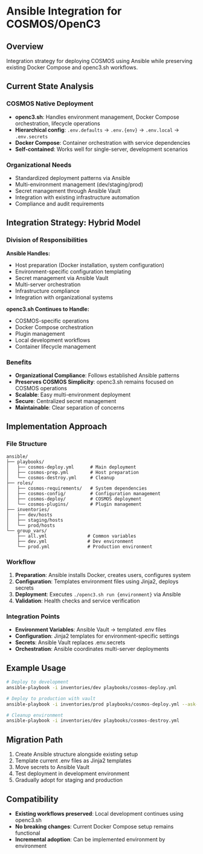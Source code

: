 # Ansible Integration for COSMOS/OpenC3

## Overview
Integration strategy for deploying COSMOS using Ansible while preserving existing Docker Compose and openc3.sh workflows.

## Current State Analysis

### COSMOS Native Deployment
- **openc3.sh**: Handles environment management, Docker Compose orchestration, lifecycle operations
- **Hierarchical config**: `.env.defaults` → `.env.{env}` → `.env.local` → `.env.secrets`
- **Docker Compose**: Container orchestration with service dependencies
- **Self-contained**: Works well for single-server, development scenarios

### Organizational Needs
- Standardized deployment patterns via Ansible
- Multi-environment management (dev/staging/prod)
- Secret management through Ansible Vault
- Integration with existing infrastructure automation
- Compliance and audit requirements

## Integration Strategy: Hybrid Model

### Division of Responsibilities

**Ansible Handles:**
- Host preparation (Docker installation, system configuration)
- Environment-specific configuration templating
- Secret management via Ansible Vault
- Multi-server orchestration
- Infrastructure compliance
- Integration with organizational systems

**openc3.sh Continues to Handle:**
- COSMOS-specific operations
- Docker Compose orchestration
- Plugin management
- Local development workflows
- Container lifecycle management

### Benefits
- **Organizational Compliance**: Follows established Ansible patterns
- **Preserves COSMOS Simplicity**: openc3.sh remains focused on COSMOS operations
- **Scalable**: Easy multi-environment deployment
- **Secure**: Centralized secret management
- **Maintainable**: Clear separation of concerns

## Implementation Approach

### File Structure
```
ansible/
├── playbooks/
│   ├── cosmos-deploy.yml      # Main deployment
│   ├── cosmos-prep.yml        # Host preparation
│   └── cosmos-destroy.yml     # Cleanup
├── roles/
│   ├── cosmos-requirements/   # System dependencies
│   ├── cosmos-config/         # Configuration management
│   ├── cosmos-deploy/         # COSMOS deployment
│   └── cosmos-plugins/        # Plugin management
├── inventories/
│   ├── dev/hosts
│   ├── staging/hosts
│   └── prod/hosts
└── group_vars/
    ├── all.yml               # Common variables
    ├── dev.yml               # Dev environment
    └── prod.yml              # Production environment
```

### Workflow
1. **Preparation**: Ansible installs Docker, creates users, configures system
2. **Configuration**: Templates environment files using Jinja2, deploys secrets
3. **Deployment**: Executes `./openc3.sh run {environment}` via Ansible
4. **Validation**: Health checks and service verification

### Integration Points
- **Environment Variables**: Ansible Vault → templated .env files
- **Configuration**: Jinja2 templates for environment-specific settings
- **Secrets**: Ansible Vault replaces .env.secrets
- **Orchestration**: Ansible coordinates multi-server deployments

## Example Usage
```bash
# Deploy to development
ansible-playbook -i inventories/dev playbooks/cosmos-deploy.yml

# Deploy to production with vault
ansible-playbook -i inventories/prod playbooks/cosmos-deploy.yml --ask-vault-pass

# Cleanup environment
ansible-playbook -i inventories/dev playbooks/cosmos-destroy.yml
```

## Migration Path
1. Create Ansible structure alongside existing setup
2. Template current .env files as Jinja2 templates
3. Move secrets to Ansible Vault
4. Test deployment in development environment
5. Gradually adopt for staging and production

## Compatibility
- **Existing workflows preserved**: Local development continues using openc3.sh
- **No breaking changes**: Current Docker Compose setup remains functional
- **Incremental adoption**: Can be implemented environment by environment